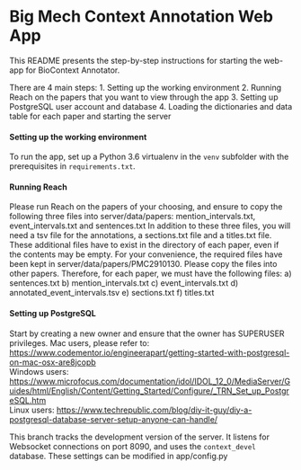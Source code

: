 Big Mech Context Annotation Web App
===================================
This README presents the step-by-step instructions for starting the web-app for BioContext Annotator. 

There are 4 main steps: 
    1. Setting up the working environment
    2. Running Reach on the papers that you want to view through the app
    3. Setting up PostgreSQL user account and database
    4. Loading the dictionaries and data table for each paper and starting the server
    
#### Setting up the working environment

To run the app, set up a Python 3.6 virtualenv in the `venv` subfolder with the prerequisites in `requirements.txt`.


#### Running Reach
Please run Reach on the papers of your choosing, and ensure to copy the following three files into server/data/papers: mention_intervals.txt, event_intervals.txt and sentences.txt
In addition to these three files, you will need a tsv file for the annotations, a sections.txt file and a titles.txt file. These additional files have to exist in the directory of each paper, even if the contents may be empty. 
For your convenience, the required files have been kept in server/data/papers/PMC2910130. Please copy the files into other papers. 
Therefore, for each paper, we must have the following files:
    a) sentences.txt 
    b) mention_intervals.txt
    c) event_intervals.txt
    d) annotated_event_intervals.tsv
    e) sections.txt
    f) titles.txt

#### Setting up PostgreSQL
Start by creating a new owner and ensure that the owner has SUPERUSER privileges.
Mac users, please refer to: https://www.codementor.io/engineerapart/getting-started-with-postgresql-on-mac-osx-are8jcopb <br>
Windows users: https://www.microfocus.com/documentation/idol/IDOL_12_0/MediaServer/Guides/html/English/Content/Getting_Started/Configure/_TRN_Set_up_PostgreSQL.htm <br>
Linux users: https://www.techrepublic.com/blog/diy-it-guy/diy-a-postgresql-database-server-setup-anyone-can-handle/


This branch tracks the development version of the server. It listens for Websocket connections on port 8090, and uses the `context_devel` database. These settings can be modified in app/config.py

